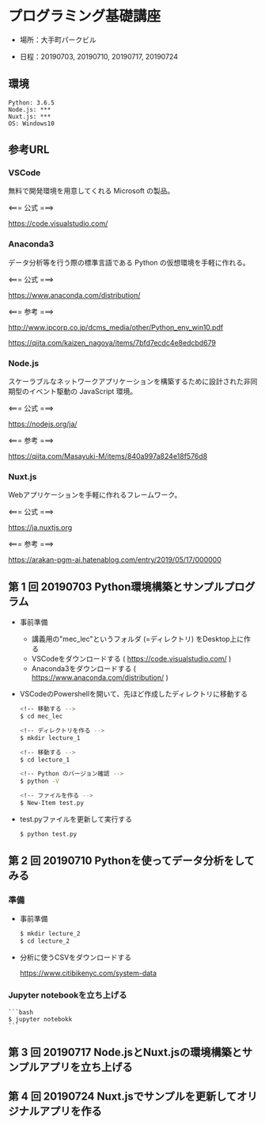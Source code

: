 # プログラミング基礎講座

- 場所：大手町パークビル

- 日程：20190703, 20190710, 20190717, 20190724

## 環境

```
Python: 3.6.5
Node.js: ***
Nuxt.js: ***
OS: Windows10
```

## 参考URL

### VSCode

  無料で開発環境を用意してくれる Microsoft の製品。

  <=== 公式 ===>

  https://code.visualstudio.com/

### Anaconda3

  データ分析等を行う際の標準言語である Python の仮想環境を手軽に作れる。

  <=== 公式 ===>

  https://www.anaconda.com/distribution/

  <=== 参考 ===>

  http://www.ipcorp.co.jp/dcms_media/other/Python_env_win10.pdf

  https://qiita.com/kaizen_nagoya/items/7bfd7ecdc4e8edcbd679

### Node.js

  スケーラブルなネットワークアプリケーションを構築するために設計された非同期型のイベント駆動の JavaScript 環境。

  <=== 公式 ===>

  https://nodejs.org/ja/

  <=== 参考 ===>

  https://qiita.com/Masayuki-M/items/840a997a824e18f576d8

### Nuxt.js

  Webアプリケーションを手軽に作れるフレームワーク。

  <=== 公式 ===>

  https://ja.nuxtjs.org

  <=== 参考 ===>

  https://arakan-pgm-ai.hatenablog.com/entry/2019/05/17/000000

## 第 1 回 20190703 Python環境構築とサンプルプログラム

- 事前準備

  * 講義用の"mec_lec"というフォルダ (=ディレクトリ) をDesktop上に作る
  * VSCodeをダウンロードする ( https://code.visualstudio.com/ )
  * Anaconda3をダウンロードする ( https://www.anaconda.com/distribution/ )

- VSCodeのPowershellを開いて、先ほど作成したディレクトリに移動する

  ```bash
  <!-- 移動する -->
  $ cd mec_lec

  <!-- ディレクトリを作る -->
  $ mkdir lecture_1

  <!-- 移動する -->
  $ cd lecture_1

  <!-- Python のバージョン確認 -->
  $ python -V

  <!-- ファイルを作る -->
  $ New-Item test.py
  ```

- test.pyファイルを更新して実行する

  ```bash
  $ python test.py
  ```

## 第 2 回 20190710 Pythonを使ってデータ分析をしてみる

### 準備

- 事前準備

  ```bash
  $ mkdir lecture_2
  $ cd lecture_2
  ```

- 分析に使うCSVをダウンロードする

  https://www.citibikenyc.com/system-data

### Jupyter notebookを立ち上げる

    ```bash
    $ jupyter notebokk
    ```

## 第 3 回 20190717 Node.jsとNuxt.jsの環境構築とサンプルアプリを立ち上げる

## 第 4 回 20190724 Nuxt.jsでサンプルを更新してオリジナルアプリを作る
